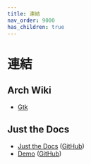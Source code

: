 ```yaml
---
title: 連結
nav_order: 9000
has_children: true
---
```


# 連結


## Arch Wiki

* [Gtk](https://wiki.archlinux.org/title/GTK#Configuration)


## Just the Docs

* [Just the Docs](https://pmarsceill.github.io/just-the-docs/) ([GitHub](https://github.com/pmarsceill/just-the-docs))
* [Demo](https://pmarsceill.github.io/jtd-remote/) ([GitHub](https://github.com/pmarsceill/jtd-remote))
